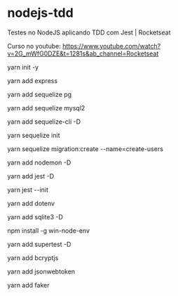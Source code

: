 # nodejs-tdd
Testes no NodeJS aplicando TDD com Jest | Rocketseat

Curso no youtube: https://www.youtube.com/watch?v=2G_mWfG0DZE&t=1281s&ab_channel=Rocketseat

yarn init -y

yarn add express

yarn add sequelize pg

yarn add sequelize mysql2

yarn add sequelize-cli -D

yarn sequelize init

yarn sequelize migration:create --name=create-users

yarn add nodemon -D

yarn add jest -D

yarn jest --init


yarn add dotenv

yarn add sqlite3 -D

npm install -g win-node-env

yarn add supertest -D

yarn add bcryptjs

yarn add jsonwebtoken

yarn add faker